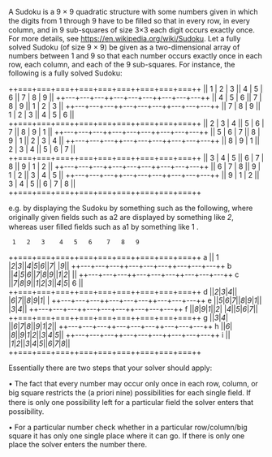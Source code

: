 A Sudoku is a 9 × 9 quadratic structure with some numbers given in which the digits from 1 through 9 have to be ﬁlled so that in every row, in every column, and in 9 sub-squares of size 3×3 each digit occurs exactly once. For more details, see https://en.wikipedia.org/wiki/Sudoku. Let a fully solved Sudoku (of size 9 × 9) be given as a two-dimensional array of numbers between 1 and 9 so that each number occurs exactly once in each row, each column, and each of the 9 sub-squares. For instance, the following is a fully solved Sudoku: 


++===+===+===++===+===+===++===+===+===++ 
|| 1 | 2 | 3 || 4 | 5 | 6 || 7 | 8 | 9 || 
++---+---+---++---+---+---++---+---+---++
|| 4 | 5 | 6 || 7 | 8 | 9 || 1 | 2 | 3 || 
++---+---+---++---+---+---++---+---+---++ 
|| 7 | 8 | 9 || 1 | 2 | 3 || 4 | 5 | 6 || 
++===+===+===++===+===+===++===+===+===++
|| 2 | 3 | 4 || 5 | 6 | 7 || 8 | 9 | 1 || 
++---+---+---++---+---+---++---+---+---++ 
|| 5 | 6 | 7 || 8 | 9 | 1 || 2 | 3 | 4 || 
++---+---+---++---+---+---++---+---+---++ 
|| 8 | 9 | 1 || 2 | 3 | 4 || 5 | 6 | 7 || 
++===+===+===++===+===+===++===+===+===++
|| 3 | 4 | 5 || 6 | 7 | 8 || 9 | 1 | 2 || 
++---+---+---++---+---+---++---+---+---++ 
|| 6 | 7 | 8 || 9 | 1 | 2 || 3 | 4 | 5 || 
++---+---+---++---+---+---++---+---+---++ 
|| 9 | 1 | 2 || 3 | 4 | 5 || 6 | 7 | 8 ||
++===+===+===++===+===+===++===+===+===++




e.g. by displaying the Sudoku by something such as the following, where originally given ﬁelds such as a2 are displayed by something like *2*, whereas user ﬁlled ﬁelds such as a1 by something like 1 . 

     1   2   3    4   5   6    7   8   9
  ++===+===+===++===+===+===++===+===+===++ 
a || 1 |*2*|*3*||*4*|*5*|*6*||*7*|   |*9*||
  ++---+---+---++---+---+---++---+---+---++ 
b ||*4*|*5*|*6*||*7*|*8*|*9*||*1*|*2*|   ||
  ++---+---+---++---+---+---++---+---+---++ 
c ||*7*|*8*|*9*||*1*|*2*|*3*||*4*|*5*| 6 ||
  ++===+===+===++===+===+===++===+===+===++
d ||*2*|*3*|*4*|| |*6*|*7*||*8*|*9*|*1*|  |
  ++---+---+---++---+---+---++---+---+---++ 
e ||*5*|*6*|*7*||*8*|*9*|*1*||   |*3*|*4*||
  ++---+---+---++---+---+---++---+---+---++
f ||*8*|*9*|*1*||*2*|   |*4*||*5*|*6*|*7*||
  ++===+===+===++===+===+===++===+===+===++
g ||*3*|*4*|   ||*6*|*7*|*8*||*9*|*1*|*2*||
  ++---+---+---++---+---+---++---+---+---++ 
h ||*6*|   |*8*||*9*|*1*|*2*||*3*|*4*|*5*||
  ++---+---+---++---+---+---++---+---+---++ 
i ||   |*1*|*2*||*3*|*4*|*5*||*6*|*7*|*8*||
  ++===+===+===++===+===+===++===+===+===++
  
  
  Essentially there are two steps that your solver should apply:

• The fact that every number may occur only once in each row, column, or big square restricts the (a priori nine) possibilities for each single ﬁeld. If there is only one possibility left for a particular ﬁeld the solver enters that possibility.

• For a particular number check whether in a particular row/column/big square it has only one single place where it can go. If there is only one place the solver enters the number there.
